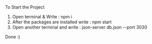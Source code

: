 To Start the Project

1) Open terminal & Write : npm i
2) After the packages are installed write :  npm start
3) Open another terminal and write : json-server db.json --port 3030

Done :)
